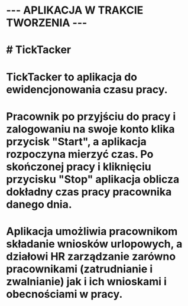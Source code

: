 # --- APLIKACJA W TRAKCIE TWORZENIA ---

# 

# \# TickTacker

# 

# TickTacker to aplikacja do ewidencjonowania czasu pracy. 

# Pracownik po przyjściu do pracy i zalogowaniu na swoje konto klika przycisk "Start", a aplikacja rozpoczyna mierzyć czas. Po skończonej pracy i kliknięciu przycisku "Stop" aplikacja oblicza dokładny czas pracy pracownika danego dnia.

# Aplikacja umożliwia pracownikom składanie wniosków urlopowych, a działowi HR zarządzanie zarówno pracownikami (zatrudnianie i zwalnianie) jak i ich wnioskami i obecnościami w pracy.

